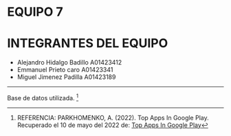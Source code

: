 # EQUIPO 7 #
# INTEGRANTES DEL EQUIPO #

- Alejandro Hidalgo Badillo A01423412
- Emmanuel Prieto caro A01423341
- Miguel Jimenez Padilla A01423189

---

Base de datos utilizada. [^1]

[^1]: REFERENCIA: PARKHOMENKO, A. (2022). Top Apps In Google Play. Recuperado el 10 de mayo del 2022 de: [Top Apps In Google Play](https://www.kaggle.com/datasets/alexandrparkhomenko/top-apps-in-google-play?resource=download)



